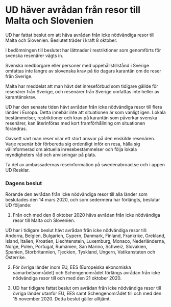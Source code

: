 # UD häver avrådan från resor till Malta och Slovenien

UD har fattat beslut om att häva avrådan från icke nödvändiga resor till Malta och Slovenien. Beslutet träder i kraft 8 oktober.

I bedömningen till beslutet har lättnader i restriktioner som genomförts för svenska resenärer vägts in.

Svenska medborgare eller personer med uppehållstillstånd i Sverige omfattas inte längre av slovenska krav på tio dagars karantän om de reser från Sverige.

Malta har meddelat att man hävt det inreseförbud som tidigare gällde för resenärer från Sverige, och resenärer från Sverige omfattas inte heller av karantänskrav.

UD har den senaste tiden hävt avrådan från icke nödvändiga resor till flera länder i Europa. Detta innebär inte att situationen är som vanligt igen. Lokala bestämmelser, restriktioner och krav på karantän som påverkar svenska resenärer, kan återinföras med kort framförhållning om situationen förändras.

Oavsett vart man reser vilar ett stort ansvar på den enskilde resenären. Varje resenär bör förbereda sig ordentligt inför en resa, hålla sig välinformerad om aktuella inresebestämmelser och följa lokala myndigheters råd och anvisningar på plats.

Ta del av ambassadernas reseinformation på swedenabroad.se och i appen UD Resklar.

### Dagens beslut

Rörande den avrådan från icke nödvändiga resor till alla länder som beslutades den 14 mars 2020, och som sedermera har förlängts, beslutar UD följande:

1. Från och med den 8 oktober 2020 hävs avrådan från icke nödvändiga resor till Malta och Slovenien.

UD har i tidigare beslut hävt avrådan från icke nödvändiga resor till: Andorra, Belgien, Bulgarien, Cypern, Danmark, Finland, Frankrike, Grekland, Island, Italien, Kroatien, Liechtenstein, Luxemburg, Monaco, Nederländerna, Norge, Polen, Portugal, Rumänien, San Marino, Schweiz, Slovakien, Spanien, Storbritannien, Tjeckien, Tyskland, Ungern, Vatikanstaten och Österrike.

2. För övriga länder inom EU, EES (Europeiska ekonomiska samarbetsområdet) och Schengenområdet förlängs avrådan från icke nödvändiga resor till och med den 21 oktober 2020.

3. UD har tidigare fattat beslut om avrådan från icke nödvändiga resor till övriga länder utanför EU, EES samt Schengenområdet till och med den 15 november 2020. Detta beslut gäller alltjämt.
